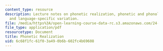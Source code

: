```yaml
---
content_type: resource
description: Lecture notes on phonetic realization, phonetic and phonological representations,
  and language-specific variation.
file: /media/https%3A/open-learning-course-data-rc.s3.amazonaws.com/24-964-topics-in-phonology-phonetic-realization-fall-2006/6c68f1fc61f03a490b6b602fc4b69608_MIT24_964F06_lec01_intro.pdf
file_type: application/pdf
resourcetype: Document
title: Phonetic Realization
uid: 6c68f1fc-61f0-3a49-0b6b-602fc4b69608
---
```

